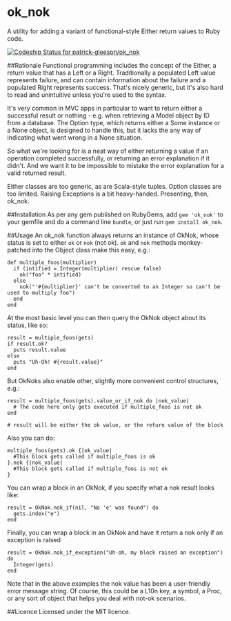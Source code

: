 # ok_nok
A utility for adding a variant of functional-style Either return values to Ruby code.

[![Codeship Status for patrick-gleeson/ok_nok](https://www.codeship.io/projects/e971b5a0-e9b3-0132-e2ca-4602e60b2e9f/status?branch=master)](https://www.codeship.io/projects/82985)

##Rationale
Functional programming includes the concept of the Either, a return value that has a Left or a Right. Traditionally a populated Left value represents failure, and can contain information about the failure and a populated Right represents success.
That's nicely generic, but it's also hard to read and unintuitive unless you're used to the syntax.

It's very common in MVC apps in particular to want to return either a successful result or nothing - e.g. when retrieving a Model object by ID from a database. 
The Option type, which returns either a Some instance or a None object, is designed to handle this, but it lacks the any way of indicating what went wrong in a None situation.

So what we're looking for is a neat way of either returning a value if an operation completed successfully, or returning an error explanation if it didn't. And we want it to be impossible to mistake the error explanation for a valid returned result.

Either classes are too generic, as are Scala-style tuples. Option classes are too limited. Raising Exceptions is a bit heavy-handed. Presenting, then, ok_nok.

##Installation
As per any gem published on RubyGems, add `gem 'ok_nok'` to your gemfile and do a command line `bundle`, or just run `gem install ok_nok`.

##Usage
An ok_nok function always returns an instance of OkNok, whose status is set to either `ok` or `nok` (not ok). `ok` and `nok` methods monkey-patched into the Object class make this easy, e.g.:

    def multiple_foos(multiplier)
      if (intified = Integer(multiplier) rescue false)
        ok("foo" * intified)
      else
        nok("'#{multiplier}' can't be converted to an Integer so can't be used to multiply foo")
      end
    end
    
At the most basic level you can then query the OkNok object about its status, like so:

    result = multiple_foos(gets)
    if result.ok?
      puts result.value
    else
      puts "Uh-Oh! #{result.value}"
    end
    
But OkNoks also enable other, slightly more convenient control structures, e.g.:

    result = multiple_foos(gets).value_or_if_nok do |nok_value|
      # The code here only gets executed if multiple_foos is not ok
    end
    
    # result will be either the ok value, or the return value of the block
    
Also you can do:

    multiple_foos(gets).ok {|ok_value| 
      #This block gets called if multiple_foos is ok 
    }.nok {|nok_value| 
      #This block gets called if multiple_foos is not ok
    }
    
You can wrap a block in an OkNok, if you specify what a nok result looks like:

    result = OkNok.nok_if(nil, "No 'e' was found") do
      gets.index("e")
    end
    
Finally, you can wrap a block in an OkNok and have it return a nok only if an exception is raised

    result = OkNok.nok_if_exception("Uh-oh, my block raised an exception") do
      Integer(gets)
    end

Note that in the above examples the nok value has been a user-friendly error message string. Of course, this could be a L10n key, a symbol, a Proc, or any sort of object that helps you deal with not-ok scenarios.


##Licence
Licensed under the MIT licence.
